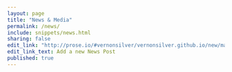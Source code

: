 ```yaml
---
layout: page
title: "News & Media"
permalink: /news/
include: snippets/news.html
sharing: false
edit_link: "http://prose.io/#vernonsilver/vernonsilver.github.io/new/master/_posts"
edit_link_text: Add a new News Post
published: true
---
```


